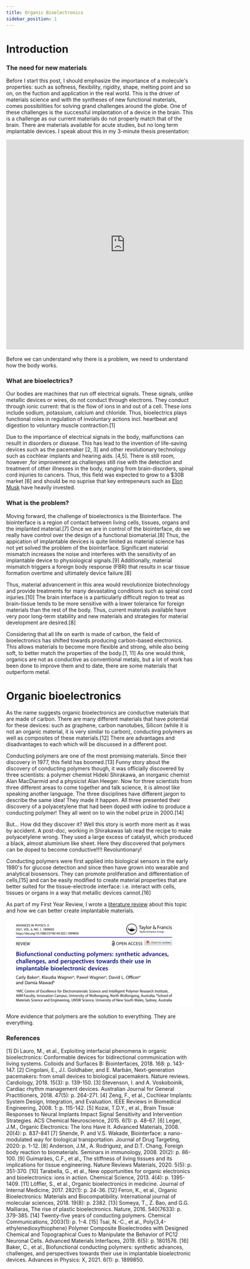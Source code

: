 ```yaml
---
title: Organic Bioelectronics
sidebar_position: 1
---
```


# Introduction 
### The need for new materials
Before I start this post, I should emphasize the importance of a molecule's properties: such as softness, flexibility, rigidity, shape, melting point and so on, on the fuction and application in the real world. This is the driver of materials science and with the syntheses of new functional materials, comes possibilities for solving grand challenges around the globe. One of these challenges is the successful implantation of a device in the brain. This is a challenge as our current materials do not properly match that of the brain. There are materials available for acute studies, but no long term implantable devices. I speak about this in my 3-minute thesis presentation: 

<iframe src="https://player.vimeo.com/video/733877002?h=ef40b4f2e8" width="640" height="564" frameborder="0" allow="autoplay; fullscreen" allowfullscreen></iframe> 

Before we can understand why there is a problem, we need to understand how the body works. 

### What are bioelectrics?
 Our bodies are machines that run off electrical signals. These signals, unlike metallic devices or wires, do not conduct through electrons. They conduct through ionic current: that is the flow of ions in and out of a cell. These ions include sodium, potassium, calcium and chloride. Thus, bioelectrics plays functional roles in regulation of involuntary actions incl. heartbeat and digestion to voluntary muscle contraction.[1]

Due to the importance of electrical signals in the body, malfunctions can resullt in disorders or disease. This has lead to the invention of life-saving devices such as the pacemaker [2, 3]  and other revolutionary technology such as cochlear implants and hearing aids. [4,5]. There is still room, however ,for improvement as challenges still rise with the detection and treatment of other illnesses in the body, ranging from brain-disorders, spinal cord injuries to cancers.  Thus, this field was expected to grow to a $30B market [6] and should be no suprise that key entrepeneurs such as [Elon Musk](https://neuralink.com/) have heavily invested.

### What is the problem?
Moving forward, the challenge of bioelectronics is the Biointerface. The biointerface is a region of contact between living cells, tissues, organs and the implanted material.[7] Once we are in control of the biointerface, do we really have control over the design of a functional biomaterial.[8] Thus, the appication of implantable devices is quite limited as material science has not yet solved the problem of the biointerface. Significant material mismatch increases the noise and interferes with the sensitivity of an implantable device to physiological signals.[9] Additionally, material mismatch triggers a foreign body response (FBR) that results in scar tissue formation overtime and ultimately device failure.[8]

Thus, material advancement in this area would revolutionize biotechnology and provide treatments for many devastating conditions such as spinal cord injuries.[10] The brain interface is a particularly difficult region to treat as brain-tissue tends to be more sensitive with a lower tolerance for foreign materials than the rest of the body. Thus, current materials available have very poor long-term stability and new materials and strategies for material development are desired.[8] 

Considering that all life on earth is made of carbon, the field of bioelectronics has shifted towards producing carbon-based electronics. This allows materials to become more flexible and strong, while also being soft, to better match the properties of the body.[1, 11] As one would think, organics are not as conductive as conventional metals, but a lot of work has been done to improve them and to date, there are some materials that outperform metal.

# Organic bioelectronics

As the name suggests organic bioelectronics are conductive materials that are made of carbon. There are many different materials that have potential for these devices: such as graphene, carbon nanotubes, Silicon (while it is not an organic material, it is very similar to carbon), conducting polymers as well as composites of these materials.[12] There are advantages and disadvantages to each which will be discussed in a different post. 

Conducting polymers are one of the most promising materials. Since their discovery in 1977, this field has boomed.[13] Funny story about the discovery of conducting polymers though, it was officially discovered by three scientists: a polymer chemist Hideki Shirakawa, an inorganic chemist Alan MacDiarmid and a physicist Alan Heeger. Now for three scientists from three different areas to come together and talk science, it is almost like speaking another language. The three disciplines have different jargon to describe the same idea! They made it happen. All three presented their discovery of a polyacetylene that had been doped with iodine to produce a conducting polymer! They all went on to win the nobel prize in 2000.[14]

But... How did they discover it? Well this story is worth more merit as it was by accident. A post-doc, working in Shirakawas lab read the recipe to make polyacetylene wrong. They used a large excess of catalyst, which produced a black, almost aluminium like sheet. Here they discovered that polymers can be doped to become conductive!!!! Revoluntionary!

Conducting polymers were first applied into biological sensors in the early 1980's for glucose detection and since then have grown into wearable and analytical biosensors. They can promote proliferation and differentiation of cells,[15] and can be easily modified to create material properties that are better suited for the tissue-electrode interface: i.e. interact with cells, tissues or organs in a way that metallic devices cannot.[16]

As part of my First Year Review, I wrote a [literature review](https://www.tandfonline.com/share/GGT6K5BVGRSTCVVNGMQZ?target=10.1080/23746149.2021.1899850) about this topic and how we can better create implantable materials. 
![My review article and first - first author publication](pictures/review-article.png)

More evidence that polymers are the solution to everything. They are everything. 

### References
[1] Di Lauro, M., et al., Exploiting interfacial phenomena in organic bioelectronics: Conformable devices for bidirectional communication with living systems. Colloids and Surfaces B: Biointerfaces, 2018. 168: p. 143-147.
[2] Cingolani, E., J.I. Goldhaber, and E. Marbán, Next-generation pacemakers: from small devices to biological pacemakers. Nature reviews. Cardiology, 2018. 15(3): p. 139-150.
[3] Stevenson, I. and A. Voskoboinik, Cardiac rhythm management devices. Australian Journal for General Practitioners, 2018. 47(5): p. 264-271.
[4] Zeng, F., et al., Cochlear Implants: System Design, Integration, and Evaluation. IEEE Reviews in Biomedical Engineering, 2008. 1: p. 115-142.
[5] Kozai, T.D.Y., et al., Brain Tissue Responses to Neural Implants Impact Signal Sensitivity and Intervention Strategies. ACS Chemical Neuroscience, 2015. 6(1): p. 48-67.
[6] Leger, J.M., Organic Electronics: The Ions Have It. Advanced Materials, 2008. 20(4): p. 837-841
[7] Shende, P. and V.S. Wakade, Biointerface: a nano-modulated way for biological transportation. Journal of Drug Targeting, 2020: p. 1-12.
[8] Anderson, J.M., A. Rodriguez, and D.T. Chang, Foreign body reaction to biomaterials. Seminars in immunology, 2008. 20(2): p. 86-100.
[9] Guimarães, C.F., et al., The stiffness of living tissues and its implications for tissue engineering. Nature Reviews Materials, 2020. 5(5): p. 351-370.
[10] Tarabella, G., et al., New opportunities for organic electronics and bioelectronics: ions in action. Chemical Science, 2013. 4(4): p. 1395-1409.
[11] Löffler, S., et al., Organic bioelectronics in medicine. Journal of Internal Medicine, 2017. 282(1): p. 24-36.
[12] Feron, K., et al., Organic Bioelectronics: Materials and Biocompatibility. International journal of molecular sciences, 2018. 19(8): p. 2382.
[13] Someya, T., Z. Bao, and G.G. Malliaras, The rise of plastic bioelectronics. Nature, 2016. 540(7633): p. 379-385.
[14] Twenty-five years of conducting polymers. Chemical Communications, 2003(1): p. 1-4.
[15] Tsai, N.-C., et al., Poly(3,4-ethylenedioxythiophene) Polymer Composite Bioelectrodes with Designed Chemical and Topographical Cues to Manipulate the Behavior of PC12 Neuronal Cells. Advanced Materials Interfaces, 2019. 6(5): p. 1801576.
[16] Baker, C., et al., Biofunctional conducting polymers: synthetic advances, challenges, and perspectives towards their use in implantable bioelectronic devices. Advances in Physics: X, 2021. 6(1): p. 1899850.